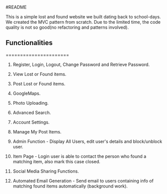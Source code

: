 #README

This is a simple lost and found website we built dating back to
school-days. We created the MVC pattern from scratch. Due to the
limited time, the code quality is not so good(no refactoring and
patterns involved).

## Functionalities
======================
1. Register, Login, Logout, Change Password and Retrieve Password.

2. View Lost or Found items.

3. Post Lost or Found items.

4. GoogleMaps.

5. Photo Uploading.

6. Advanced Search.

7. Account Settings.

8. Manage My Post Items.

9. Admin Function - Display All Users, edit user's details and block/unblock user.

10. Item Page - Login user is able to contact the person who found a matching item, also mark this case closed.

11. Social Media Sharing Functions.

12. Automated Email Generation - Send email to users containing info of matching found items automatically (background work).